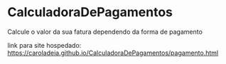 # CalculadoraDePagamentos
Calcule o valor da sua fatura dependendo da forma de pagamento

link para site hospedado: https://caroladeia.github.io/CalculadoraDePagamentos/pagamento.html
